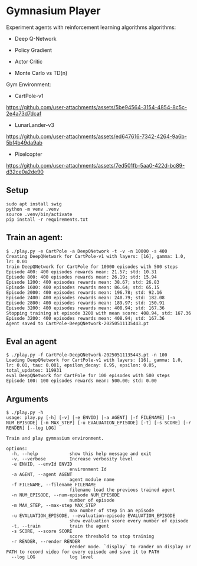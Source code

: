 # Gymnasium Player

Experiment agents with reinforcement learning algorithms algorithms:

* Deep Q-Network
* Policy Gradient
* Actor Critic

* Monte Carlo vs TD(n)

Gym Environment:

* CartPole-v1

 https://github.com/user-attachments/assets/5be94564-3154-4854-8c5c-2e4a73d7dcaf

* LunarLander-v3

 https://github.com/user-attachments/assets/ed647616-7342-4264-9a6b-5bf4b49da9ab

* Pixelcopter

 https://github.com/user-attachments/assets/7ed501fb-5aa0-422d-bc89-d32ce0a2de90

## Setup
```
sudo apt install swig
python -m venv .venv
source .venv/bin/activate
pip install -r requirements.txt
```

## Train an agent:
```
$ ./play.py -e CartPole -a DeepQNetwork -t -v -n 10000 -s 400
Creating DeepQNetwork for CartPole-v1 with layers: [16], gamma: 1.0, lr: 0.01
train DeepQNetwork for CartPole for 10000 episodes with 500 steps
Episode 400: 400 episodes rewards mean: 21.57; std: 10.31
Episode 800: 400 episodes rewards mean: 26.19; std: 15.94
Episode 1200: 400 episodes rewards mean: 38.67; std: 26.83
Episode 1600: 400 episodes rewards mean: 86.64; std: 65.15
Episode 2000: 400 episodes rewards mean: 196.78; std: 92.16
Episode 2400: 400 episodes rewards mean: 240.79; std: 182.08
Episode 2800: 400 episodes rewards mean: 189.97; std: 150.91
Episode 3200: 400 episodes rewards mean: 408.94; std: 167.36
Stopping training at episode 3200 with mean score: 408.94, std: 167.36
Episode 3200: 400 episodes rewards mean: 408.94; std: 167.36
Agent saved to CartPole-DeepQNetwork-20250511135443.pt
```

## Eval an agent
```
$ ./play.py -f CartPole-DeepQNetwork-20250511135443.pt -n 100
Loading DeepQNetwork for CartPole-v1 with layers: [16], gamma: 1.0, lr: 0.01, tau: 0.001, epsilon_decay: 0.95, epsilon: 0.05, total_updates: 119931
eval DeepQNetwork for CartPole for 100 episodes with 500 steps
Episode 100: 100 episodes rewards mean: 500.00; std: 0.00
```

## Arguments

```
$ ./play.py -h
usage: play.py [-h] [-v] [-e ENVID] [-a AGENT] [-f FILENAME] [-n NUM_EPISODE] [-m MAX_STEP] [-u EVALUATION_EPISODE] [-t] [-s SCORE] [-r RENDER] [--log LOG]

Train and play gymnasium environment.

options:
  -h, --help            show this help message and exit
  -v, --verbose         Increase verbosity level
  -e ENVID, --envId ENVID
                        environment Id
  -a AGENT, --agent AGENT
                        agent module name
  -f FILENAME, --filename FILENAME
                        filename load the previous trained agent
  -n NUM_EPISODE, --num-episode NUM_EPISODE
                        number of episode
  -m MAX_STEP, --max-step MAX_STEP
                        max number of step in an episode
  -u EVALUATION_EPISODE, --evaluation-episode EVALUATION_EPISODE
                        show evaluation score every number of episode
  -t, --train           train the agent
  -s SCORE, --score SCORE
                        score threshold to stop training
  -r RENDER, --render RENDER
                        render mode. `display` to rander on display or PATH to record video for every episode and save it to PATH
  --log LOG             log level
```
